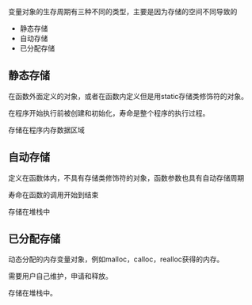 变量对象的生存周期有三种不同的类型，主要是因为存储的空间不同导致的
- 静态存储
- 自动存储
- 已分配存储

## 静态存储
在函数外面定义的对象，或者在函数内定义但是用static存储类修饰符的对象。

在程序开始执行前被创建和初始化，寿命是整个程序的执行过程。

存储在程序内存数据区域
## 自动存储
定义在函数体内，不具有存储类修饰符的对象，函数参数也具有自动存储周期

寿命在函数的调用开始到结束

存储在堆栈中

## 已分配存储
动态分配的内存变量对象，例如malloc，calloc，realloc获得的内存。

需要用户自己维护，申请和释放。

存储在堆栈中。
